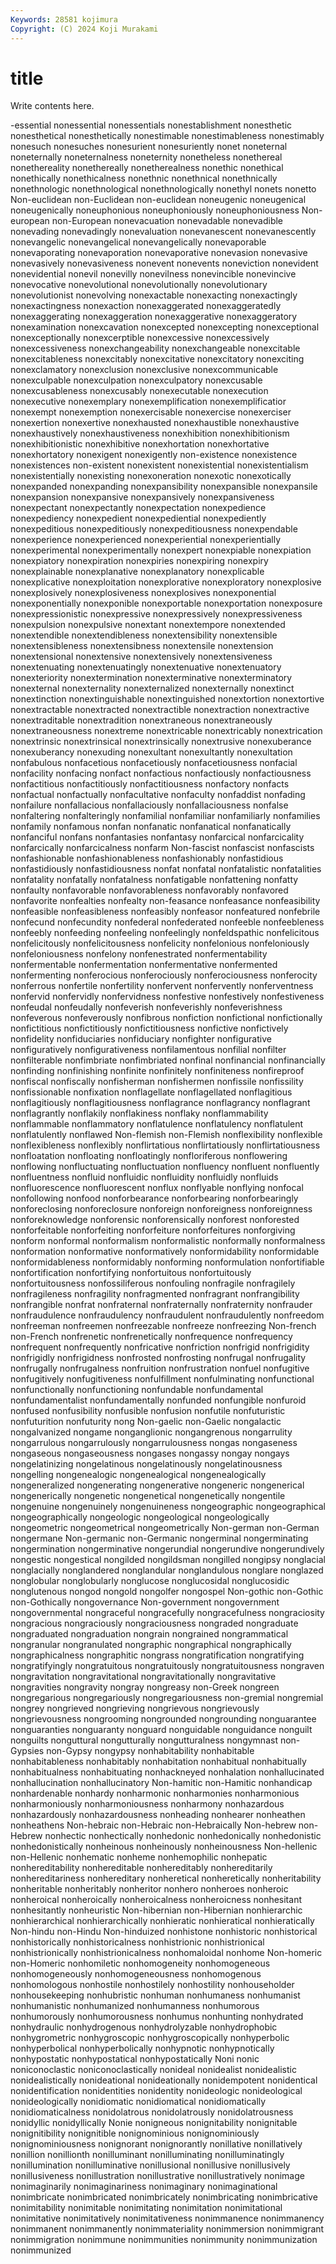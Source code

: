 ```yaml
---
Keywords: 28581 kojimura
Copyright: (C) 2024 Koji Murakami
---
```


# title

Write contents here.



-essential nonessential nonessentials nonestablishment nonesthetic nonesthetical
nonesthetically nonestimable nonestimableness nonestimably nonesuch nonesuches nonesurient nonesuriently nonet noneternal
noneternally noneternalness noneternity nonetheless nonethereal nonethereality nonethereally nonetherealness nonethic nonethical
nonethically nonethicalness nonethnic nonethnical nonethnically nonethnologic nonethnological nonethnologically nonethyl nonets
nonetto Non-euclidean non-Euclidean non-euclidean noneugenic noneugenical noneugenically noneuphonious noneuphoniously noneuphoniousness
Non-european non-European nonevacuation nonevadable nonevadible nonevading nonevadingly nonevaluation nonevanescent nonevanescently
nonevangelic nonevangelical nonevangelically nonevaporable nonevaporating nonevaporation nonevaporative nonevasion nonevasive nonevasively
nonevasiveness nonevent nonevents noneviction nonevident nonevidential nonevil nonevilly nonevilness nonevincible
nonevincive nonevocative nonevolutional nonevolutionally nonevolutionary nonevolutionist nonevolving nonexactable nonexacting nonexactingly
nonexactingness nonexaction nonexaggerated nonexaggeratedly nonexaggerating nonexaggeration nonexaggerative nonexaggeratory nonexamination nonexcavation
nonexcepted nonexcepting nonexceptional nonexceptionally nonexcerptible nonexcessive nonexcessively nonexcessiveness nonexchangeability nonexchangeable
nonexcitable nonexcitableness nonexcitably nonexcitative nonexcitatory nonexciting nonexclamatory nonexclusion nonexclusive nonexcommunicable
nonexculpable nonexculpation nonexculpatory nonexcusable nonexcusableness nonexcusably nonexecutable nonexecution nonexecutive nonexemplary
nonexemplification nonexemplificatior nonexempt nonexemption nonexercisable nonexercise nonexerciser nonexertion nonexertive nonexhausted
nonexhaustible nonexhaustive nonexhaustively nonexhaustiveness nonexhibition nonexhibitionism nonexhibitionistic nonexhibitive nonexhortation nonexhortative
nonexhortatory nonexigent nonexigently non-existence nonexistence nonexistences non-existent nonexistent nonexistential nonexistentialism
nonexistentially nonexisting nonexoneration nonexotic nonexotically nonexpanded nonexpanding nonexpansibility nonexpansible nonexpansile
nonexpansion nonexpansive nonexpansively nonexpansiveness nonexpectant nonexpectantly nonexpectation nonexpedience nonexpediency nonexpedient
nonexpediential nonexpediently nonexpeditious nonexpeditiously nonexpeditiousness nonexpendable nonexperience nonexperienced nonexperiential nonexperientially
nonexperimental nonexperimentally nonexpert nonexpiable nonexpiation nonexpiatory nonexpiration nonexpiries nonexpiring nonexpiry
nonexplainable nonexplanative nonexplanatory nonexplicable nonexplicative nonexploitation nonexplorative nonexploratory nonexplosive nonexplosively
nonexplosiveness nonexplosives nonexponential nonexponentially nonexponible nonexportable nonexportation nonexposure nonexpressionistic nonexpressive
nonexpressively nonexpressiveness nonexpulsion nonexpulsive nonextant nonextempore nonextended nonextendible nonextendibleness nonextensibility
nonextensible nonextensibleness nonextensibness nonextensile nonextension nonextensional nonextensive nonextensively nonextensiveness nonextenuating
nonextenuatingly nonextenuative nonextenuatory nonexteriority nonextermination nonexterminative nonexterminatory nonexternal nonexternality nonexternalized
nonexternally nonextinct nonextinction nonextinguishable nonextinguished nonextortion nonextortive nonextractable nonextracted nonextractible
nonextraction nonextractive nonextraditable nonextradition nonextraneous nonextraneously nonextraneousness nonextreme nonextricable nonextricably
nonextrication nonextrinsic nonextrinsical nonextrinsically nonextrusive nonexuberance nonexuberancy nonexuding nonexultant nonexultantly
nonexultation nonfabulous nonfacetious nonfacetiously nonfacetiousness nonfacial nonfacility nonfacing nonfact nonfactious
nonfactiously nonfactiousness nonfactitious nonfactitiously nonfactitiousness nonfactory nonfacts nonfactual nonfactually nonfacultative
nonfaculty nonfaddist nonfading nonfailure nonfallacious nonfallaciously nonfallaciousness nonfalse nonfaltering nonfalteringly
nonfamilial nonfamiliar nonfamiliarly nonfamilies nonfamily nonfamous nonfan nonfanatic nonfanatical nonfanatically
nonfanciful nonfans nonfantasies nonfantasy nonfarcical nonfarcicality nonfarcically nonfarcicalness nonfarm Non-fascist
nonfascist nonfascists nonfashionable nonfashionableness nonfashionably nonfastidious nonfastidiously nonfastidiousness nonfat nonfatal
nonfatalistic nonfatalities nonfatality nonfatally nonfatalness nonfatigable nonfattening nonfatty nonfaulty nonfavorable
nonfavorableness nonfavorably nonfavored nonfavorite nonfealties nonfealty non-feasance nonfeasance nonfeasibility nonfeasible
nonfeasibleness nonfeasibly nonfeasor nonfeatured nonfebrile nonfecund nonfecundity nonfederal nonfederated nonfeeble
nonfeebleness nonfeebly nonfeeding nonfeeling nonfeelingly nonfeldspathic nonfelicitous nonfelicitously nonfelicitousness nonfelicity
nonfelonious nonfeloniously nonfeloniousness nonfelony nonfenestrated nonfermentability nonfermentable nonfermentation nonfermentative nonfermented
nonfermenting nonferocious nonferociously nonferociousness nonferocity nonferrous nonfertile nonfertility nonfervent nonfervently
nonferventness nonfervid nonfervidly nonfervidness nonfestive nonfestively nonfestiveness nonfeudal nonfeudally nonfeverish
nonfeverishly nonfeverishness nonfeverous nonfeverously nonfibrous nonfiction nonfictional nonfictionally nonfictitious nonfictitiously
nonfictitiousness nonfictive nonfictively nonfidelity nonfiduciaries nonfiduciary nonfighter nonfigurative nonfiguratively nonfigurativeness
nonfilamentous nonfilial nonfilter nonfilterable nonfimbriate nonfimbriated nonfinal nonfinancial nonfinancially nonfinding
nonfinishing nonfinite nonfinitely nonfiniteness nonfireproof nonfiscal nonfiscally nonfisherman nonfishermen nonfissile
nonfissility nonfissionable nonfixation nonflagellate nonflagellated nonflagitious nonflagitiously nonflagitiousness nonflagrance nonflagrancy
nonflagrant nonflagrantly nonflakily nonflakiness nonflaky nonflammability nonflammable nonflammatory nonflatulence nonflatulency
nonflatulent nonflatulently nonflawed Non-flemish non-Flemish nonflexibility nonflexible nonflexibleness nonflexibly nonflirtatious
nonflirtatiously nonflirtatiousness nonfloatation nonfloating nonfloatingly nonfloriferous nonflowering nonflowing nonfluctuating nonfluctuation
nonfluency nonfluent nonfluently nonfluentness nonfluid nonfluidic nonfluidity nonfluidly nonfluids nonfluorescence
nonfluorescent nonflux nonflyable nonflying nonfocal nonfollowing nonfood nonforbearance nonforbearing nonforbearingly
nonforeclosing nonforeclosure nonforeign nonforeigness nonforeignness nonforeknowledge nonforensic nonforensically nonforest nonforested
nonforfeitable nonforfeiting nonforfeiture nonforfeitures nonforgiving nonform nonformal nonformalism nonformalistic nonformally
nonformalness nonformation nonformative nonformatively nonformidability nonformidable nonformidableness nonformidably nonforming nonformulation
nonfortifiable nonfortification nonfortifying nonfortuitous nonfortuitously nonfortuitousness nonfossiliferous nonfouling nonfragile nonfragilely
nonfragileness nonfragility nonfragmented nonfragrant nonfrangibility nonfrangible nonfrat nonfraternal nonfraternally nonfraternity
nonfrauder nonfraudulence nonfraudulency nonfraudulent nonfraudulently nonfreedom nonfreeman nonfreemen nonfreezable nonfreeze
nonfreezing Non-french non-French nonfrenetic nonfrenetically nonfrequence nonfrequency nonfrequent nonfrequently nonfricative
nonfriction nonfrigid nonfrigidity nonfrigidly nonfrigidness nonfrosted nonfrosting nonfrugal nonfrugality nonfrugally
nonfrugalness nonfruition nonfrustration nonfuel nonfugitive nonfugitively nonfugitiveness nonfulfillment nonfulminating nonfunctional
nonfunctionally nonfunctioning nonfundable nonfundamental nonfundamentalist nonfundamentally nonfunded nonfungible nonfuroid nonfused
nonfusibility nonfusible nonfusion nonfutile nonfuturistic nonfuturition nonfuturity nong Non-gaelic non-Gaelic
nongalactic nongalvanized nongame nonganglionic nongangrenous nongarrulity nongarrulous nongarrulously nongarrulousness nongas
nongaseness nongaseous nongaseousness nongases nongassy nongay nongays nongelatinizing nongelatinous nongelatinously
nongelatinousness nongelling nongenealogic nongenealogical nongenealogically nongeneralized nongenerating nongenerative nongeneric nongenerical
nongenerically nongenetic nongenetical nongenetically nongentile nongenuine nongenuinely nongenuineness nongeographic nongeographical
nongeographically nongeologic nongeological nongeologically nongeometric nongeometrical nongeometrically Non-german non-German nongermane
Non-germanic non-Germanic nongerminal nongerminating nongermination nongerminative nongerundial nongerundive nongerundively nongestic
nongestical nongilded nongildsman nongilled nongipsy nonglacial nonglacially nonglandered nonglandular nonglandulous
nonglare nonglazed nonglobular nonglobularly nonglucose nonglucosidal nonglucosidic nonglutenous nongod nongold
nongolfer nongospel Non-gothic non-Gothic non-Gothically nongovernance Non-government nongovernment nongovernmental nongraceful
nongracefully nongracefulness nongraciosity nongracious nongraciously nongraciousness nongraded nongraduate nongraduated nongraduation
nongrain nongrained nongrammatical nongranular nongranulated nongraphic nongraphical nongraphically nongraphicalness nongraphitic
nongrass nongratification nongratifying nongratifyingly nongratuitous nongratuitously nongratuitousness nongraven nongravitation nongravitational
nongravitationally nongravitative nongravities nongravity nongray nongreasy non-Greek nongreen nongregarious nongregariously
nongregariousness non-gremial nongremial nongrey nongrieved nongrieving nongrievous nongrievously nongrievousness nongrooming
nongrounded nongrounding nonguarantee nonguaranties nonguaranty nonguard nonguidable nonguidance nonguilt nonguilts
nonguttural nongutturally nongutturalness nongymnast non-Gypsies non-Gypsy nongypsy nonhabitability nonhabitable nonhabitableness
nonhabitably nonhabitation nonhabitual nonhabitually nonhabitualness nonhabituating nonhackneyed nonhalation nonhallucinated nonhallucination
nonhallucinatory Non-hamitic non-Hamitic nonhandicap nonhardenable nonhardy nonharmonic nonharmonies nonharmonious nonharmoniously
nonharmoniousness nonharmony nonhazardous nonhazardously nonhazardousness nonheading nonhearer nonheathen nonheathens Non-hebraic
non-Hebraic non-Hebraically Non-hebrew non-Hebrew nonhectic nonhectically nonhedonic nonhedonically nonhedonistic nonhedonistically
nonheinous nonheinously nonheinousness Non-hellenic non-Hellenic nonhematic nonheme nonhemophilic nonhepatic nonhereditability
nonhereditable nonhereditably nonhereditarily nonhereditariness nonhereditary nonheretical nonheretically nonheritability nonheritable nonheritably
nonheritor nonhero nonheroes nonheroic nonheroical nonheroically nonheroicalness nonheroicness nonhesitant nonhesitantly
nonheuristic Non-hibernian non-Hibernian nonhierarchic nonhierarchical nonhierarchically nonhieratic nonhieratical nonhieratically Non-hindu
non-Hindu Non-hinduized nonhistone nonhistoric nonhistorical nonhistorically nonhistoricalness nonhistrionic nonhistrionical nonhistrionically
nonhistrionicalness nonhomaloidal nonhome Non-homeric non-Homeric nonhomiletic nonhomogeneity nonhomogeneous nonhomogeneously nonhomogeneousness
nonhomogenous nonhomologous nonhostile nonhostilely nonhostility nonhouseholder nonhousekeeping nonhubristic nonhuman nonhumaness
nonhumanist nonhumanistic nonhumanized nonhumanness nonhumorous nonhumorously nonhumorousness nonhumus nonhunting nonhydrated
nonhydraulic nonhydrogenous nonhydrolyzable nonhydrophobic nonhygrometric nonhygroscopic nonhygroscopically nonhyperbolic nonhyperbolical nonhyperbolically
nonhypnotic nonhypnotically nonhypostatic nonhypostatical nonhypostatically Noni nonic noniconoclastic noniconoclastically nonideal
nonidealist nonidealistic nonidealistically nonideational nonideationally nonidempotent nonidentical nonidentification nonidentities nonidentity
nonideologic nonideological nonideologically nonidiomatic nonidiomatical nonidiomatically nonidiomaticalness nonidolatrous nonidolatrously nonidolatrousness
nonidyllic nonidyllically Nonie nonigneous nonignitability nonignitable nonignitibility nonignitible nonignominious nonignominiously
nonignominiousness nonignorant nonignorantly nonillative nonillatively nonillion nonillionth nonilluminant nonilluminating nonilluminatingly
nonillumination nonilluminative nonillusional nonillusive nonillusively nonillusiveness nonillustration nonillustrative nonillustratively nonimage
nonimaginarily nonimaginariness nonimaginary nonimaginational nonimbricate nonimbricated nonimbricately nonimbricating nonimbricative nonimitability
nonimitable nonimitating nonimitation nonimitational nonimitative nonimitatively nonimitativeness nonimmanence nonimmanency nonimmanent
nonimmanently nonimmateriality nonimmersion nonimmigrant nonimmigration nonimmune nonimmunities nonimmunity nonimmunization nonimmunized
